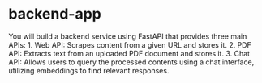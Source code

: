 # backend-app
You will build a backend service using FastAPI that provides three main APIs: 1. Web API: Scrapes content from a given URL and stores it. 2. PDF API: Extracts text from an uploaded PDF document and stores it. 3. Chat API: Allows users to query the processed contents using a chat interface, utilizing embeddings to find relevant responses.
